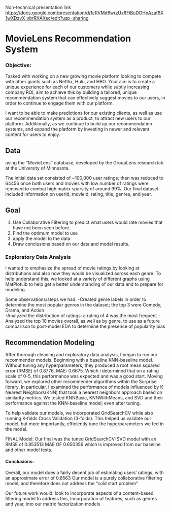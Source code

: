 Non-technical presentation link
https://docs.google.com/presentation/d/1cRVMd6wrzUx6FiBuDOHpAzaf8X1wXDzvX_vbrRXAXec/edit?usp=sharing


# MovieLens Recommendation System

### Objective:
Tasked with working on a new growing movie platform looking to compete with other giants such as Netflix, Hulu, and HBO. Your aim is to create a unique experience for each of our customers while subtly increasing company ROI, aim to achieve this by building a tailored, unique recommendation system that can effectively suggest movies to our users, in order to continue to engage them with our platform. 

I want to be able to make predictions for our existing clients, as well as use our recommendation system as a product, to attract new users to our platform. Additionally, as we continue to build up our recommendation systems, and expand the platform by investing in newer and relevant content for users to enjoy.


## Data
using the “MovieLens” database, developed by the GroupLens research lab at the University of Minnesota.

The initial data set consisted of ~100,000 user ratings; then was reduced to 64456  once both users and movies with low number of ratings were removed to combat high matrix sparsity of around 99%.
Our final dataset included information on userId, movieId, rating, title, genres, and year.

## Goal
1. Use Collaborative Filtering to predict what users would rate movies that have not been seen before.
2. Find the optimum model to use
3. apply the model to the data
4. Draw conclusions based on our data and model results.

### Exploratory Data Analysis
I wanted to emphasize the spread of movie ratings by looking at distributions and also how they would be visualized across each genre. 
To help understand this, we looked at a variety of different graphs using MatPlotLib to help get a better understanding of our data and to prepare for modeling.

Some observations/steps we had:
-Created genre labels in order to determine the most popular genres in the dataset; the top 3 were Comedy, Drama, and Action  
-Analyzed the distribution of ratings: a rating of 4 was the most frequent 
-Analyzed the top 10 movies overall, as well as by genre, to use as a future comparison to post-model EDA to determine the presence of popularity bias 

## Recommendation Modeling
After thorough cleaning and exploratory data analysis, I began to run our recommender models. Beginning with a baseline KNN-baseline model. Without tuning any hyperparameters, they produced a root mean squared error (RMSE) of 0.8776,
MAE:  0.6675.
Which i determined that on a rating scale of 0-5, this performance was expected and was a good start. Moving forward, we explored other recommender algorithms within the Surprise library. In particular, I examined the performance of models influenced by K-Nearest Neighbors(KNN) that took a nearest neighbors approach based on similarity metrics. We tested KNNBasic, KNNWithMeans, and SVD and their performance against the KNN-baseline model; even after tuning.

To help validate our models, we incorporated GridSearchCV while also running K-folds Cross Validation (3-folds). This helped us validate our model, but more importantly, efficiently tune the hyperparameters we fed in the model.

FINAL Model: Our final was the tuned GridSearchCV-SVD model with an RMSE of 0.853513 MAE OF 0.650359 which is improved from our baseline and other model tests.

#### Conclusions: 
Overall, our model does a fairly decent job of estimating users’ ratings, with an approximate error of 0.8563
Our model is a purely collaborative filtering model, and therefore does not address the “cold start problem”

Our future work would: look to incorporate aspects of a content-based filtering model to address this,
Incorporation of features, such as genres and year, into our matrix factorization models

